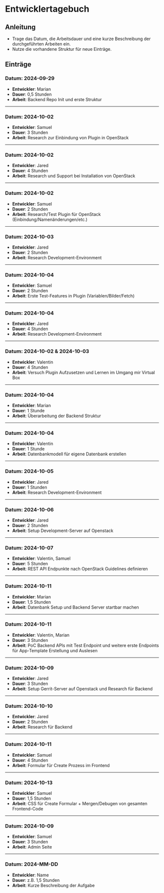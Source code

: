 # Entwicklertagebuch

## Anleitung
- Trage das Datum, die Arbeitsdauer und eine kurze Beschreibung der durchgeführten Arbeiten ein.
- Nutze die vorhandene Struktur für neue Einträge.

## Einträge

### Datum: 2024-09-29
- **Entwickler**: Marian
- **Dauer**: 0,5 Stunden
- **Arbeit**: Backend Repo Init und erste Struktur
---
### Datum: 2024-10-02
- **Entwickler**: Samuel
- **Dauer**: 3 Stunden
- **Arbeit**: Research zur Einbindung von Plugin in OpenStack
---
### Datum: 2024-10-02
- **Entwickler**: Jared
- **Dauer**: 4 Stunden
- **Arbeit**: Research und Support bei Installation von OpenStack
---
### Datum: 2024-10-02
- **Entwickler**: Samuel
- **Dauer**: 2 Stunden
- **Arbeit**: Research/Test Plugin für OpenStack (Einbindung/Namenänderungen/etc.)
---
### Datum: 2024-10-03
- **Entwickler**: Jared
- **Dauer**: 2 Stunden
- **Arbeit**: Research Development-Environment
---
### Datum: 2024-10-04
- **Entwickler**: Samuel
- **Dauer**: 2 Stunden
- **Arbeit**: Erste Test-Features in Plugin (Variablen/Bilder/Fetch)
---
### Datum: 2024-10-04
- **Entwickler**: Jared
- **Dauer**: 4 Stunden
- **Arbeit**: Research Development-Environment
---
### Datum: 2024-10-02 & 2024-10-03
- **Entwickler**: Valentin
- **Dauer**: 4 Stunden
- **Arbeit**: Versuch Plugin Aufzusetzen und Lernen im Umgang mir Virtual Box
---
### Datum: 2024-10-04
- **Entwickler**: Marian
- **Dauer**: 1 Stunde
- **Arbeit**: Überarbeitung der Backend Struktur
---
### Datum: 2024-10-04
- **Entwickler**: Valentin
- **Dauer**: 1 Stunde
- **Arbeit**: Datenbankmodell für eigene Datenbank erstellen
---
### Datum: 2024-10-05
- **Entwickler**: Jared
- **Dauer**: 1 Stunden
- **Arbeit**: Research Development-Environment
---
### Datum: 2024-10-06
- **Entwickler**: Jared
- **Dauer**: 2 Stunden
- **Arbeit**: Setup Development-Server auf Openstack
---
### Datum: 2024-10-07
- **Entwickler**: Valentin, Samuel
- **Dauer**: 5 Stunden
- **Arbeit**: REST API Endpunkte nach OpenStack Guidelines definieren
---
### Datum: 2024-10-11
- **Entwickler**: Marian
- **Dauer**: 1,5 Stunden
- **Arbeit**: Datenbank Setup und Backend Server startbar machen
---
### Datum: 2024-10-11
- **Entwickler**: Valentin, Marian
- **Dauer**: 3 Stunden
- **Arbeit**: PoC Backend APIs mit Test Endpoint und weitere erste Endpoints für App-Template Erstellung und Auslesen
---
### Datum: 2024-10-09
- **Entwickler**: Jared
- **Dauer**: 3 Stunden
- **Arbeit**: Setup Gerrit-Server auf Openstack und Research für Backend
---
### Datum: 2024-10-10
- **Entwickler**: Jared
- **Dauer**: 2 Stunden
- **Arbeit**: Research für Backend
---
### Datum: 2024-10-11
- **Entwickler**: Samuel
- **Dauer**: 4 Stunden
- **Arbeit**: Formular für Create Prozess im Frontend
---
### Datum: 2024-10-13
- **Entwickler**: Samuel
- **Dauer**: 1,5 Stunden
- **Arbeit**: CSS für Create Formular + Mergen/Debugen von gesamten Frontend-Code
---
### Datum: 2024-10-09
- **Entwickler**: Samuel
- **Dauer**: 3 Stunden
- **Arbeit**: Admin Seite
---
### Datum: 2024-MM-DD
- **Entwickler**: Name
- **Dauer**: z.B. 1,5 Stunden
- **Arbeit**: Kurze Beschreibung der Aufgabe
